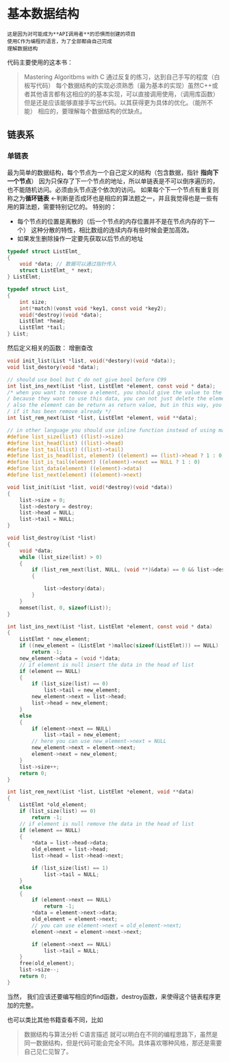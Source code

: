 # 基本数据结构

    这是因为对可能成为**API调用者**的恐惧而创建的项目
    使用C作为编程的语言，为了全部都由自己完成
    理解数据结构

代码主要使用的这本书：
>Mastering Algoritbms with C 
通过反复的练习，达到自己手写的程度（白板写代码）
每个数据结构的实现必须熟悉（最为基本的实现）虽然C++或者其他语言都有这相应的的基本实现，可以直接调用使用，（调用库函数）但是还是应该能够直接手写出代码。以其获得更为具体的优化。（能所不能）
相应的，要理解每个数据结构的优缺点。

## 链表系

### 单链表

最为简单的数据结构，每个节点为一个自己定义的结构（包含数据，指针 **指向下一个节点**）
因为只保存了下一个节点的地址，所以单链表是不可以倒序遍历的，也不能随机访问。必须由头节点逐个依次的访问。
    如果每个下一个节点有重复则称之为**循环链表** <-判断是否成环也是相应的算法题之一，并且我觉得也是一些有用的算法题，需要特别记忆的。
特别的：

* 每个节点的位置是离散的（后一个节点的内存位置并不是在节点内存的下一个） 这种分散的特性，相比数组的连续内存有些时候会更加高效。
* 如果发生删除操作一定要先获取以后节点的地址

```C 节点定义
typedef struct ListElmt_
{
    void *data; // 数据可以通过指针传入
    struct ListElmt_ * next;
} ListElmt;

typedef struct List_
{
    int size;
    int(*match)(vonst void *key1, const void *key2);
    void(*destroy)(void *data);
    ListElmt *head;
    ListElmt *tail;
} List;
```

然后定义相关的函数： 增删查改

```C 接口函数
void init_list(List *list, void(*destory)(void *data));
void list_destory(void *data);

// should use bool but C do not give bool before C99
int list_ins_next(List *list, ListElmt *element, const void * data);
/* when you want to remove a element, you should give the value to the programer
/ because they want to use this data, you can not just delete the element and do nothing
/ also the element can be return as return value, but in this way, you can not judge 
/ if it has been remove already */
int list_rem_next(List *list, ListElmt *element, void **data);

// in other language you should use inline function instead of using macro
#define list_size(list) ((list)->size)
#define list_head(list) ((list)->head)
#define list_tail(list) ((list)->tail)
#define list_is_head(list, element) ((element) == (list)->head ? 1 : 0)
#define list_is_tail(element) ((element)->next == NULL ? 1 : 0)
#define list_data(element) ((element)->data)
#define list_next(element) ((element)->next)
```

```C 函数实现
void list_init(List *list, void(*destroy)(void *data))
{
    list->size = 0;
    list->destory = destroy;
    list->head = NULL;
    list->tail = NULL;
}

void list_destroy(List *list)
{
    void *data;
    while (list_size(list) > 0)
    {
        if (list_rem_next(list, NULL, (void **)&data) == 0 && list->destory != NULL)
        {

            list->destory(data);
        }
    }
    memset(list, 0, sizeof(List));
}

int list_ins_next(List *list, ListElmt *element, const void * data)
{
    ListElmt * new_element;
    if ((new_element = (ListElmt *)malloc(sizeof(ListElmt))) == NULL)
        return -1;
    new_element->data = (void *)data;
    // if element is null insert the data in the head of list
    if (element == NULL)
    {
        if (list_size(list) == 0)
            list->tail = new_element;
        new_element->next = list->head;
        list->head = new_element;
    }
    else
    {
        if (element->next == NULL)
            list->tail = new_element;
        // here you can use new_element->next = NULL
        new_element->next = element->next;
        element->next = new_element;
    }
    list->size++;
    return 0;
}

int list_rem_next(List *list, ListElmt *element, void **data)
{
    ListElmt *old_element;
    if (list_size(list) == 0)
        return -1;
    // if element is null remove the data in the head of list
    if (element == NULL)
    {
        *data = list->head->data;
        old_element = list->head;
        list->head = list->head->next;

        if (list_size(list) == 1)
            list->tail = NULL;
    }
    else
    {
        if (element->next == NULL)
            return -1;
        *data = element->next->data;
        old_element = element->next;
        // you can use element->next = old_element->next;
        element->next = element->next->next;

        if (element->next == NULL)
            list->tail = NULL;
    }
    free(old_element);
    list->size--;
    return 0;
}
```

当然， 我们应该还要编写相应的find函数，destroy函数，来使得这个链表程序更加的完整。

也可以类比其他书籍查看不同，比如
> 数据结构与算法分析 C语言描述
就可以明白在不同的编程思路下，虽然是同一数据结构，但是代码可能会完全不同。具体喜欢哪种风格，那还是需要自己见仁见智了。
